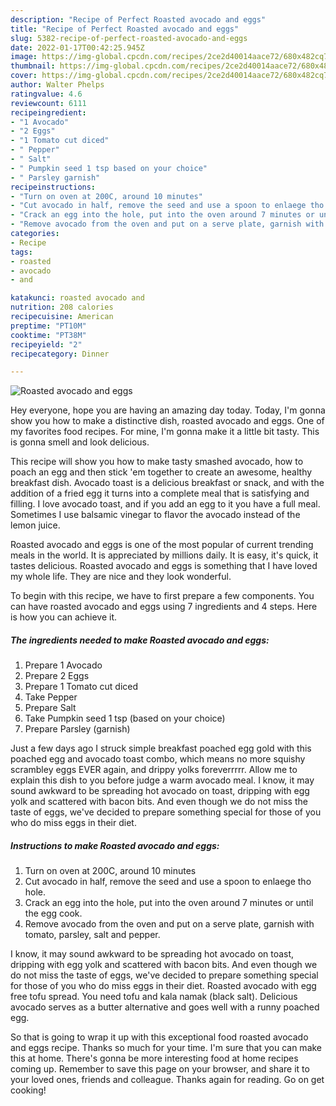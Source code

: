 ```yaml
---
description: "Recipe of Perfect Roasted avocado and eggs"
title: "Recipe of Perfect Roasted avocado and eggs"
slug: 5382-recipe-of-perfect-roasted-avocado-and-eggs
date: 2022-01-17T00:42:25.945Z
image: https://img-global.cpcdn.com/recipes/2ce2d40014aace72/680x482cq70/roasted-avocado-and-eggs-recipe-main-photo.jpg
thumbnail: https://img-global.cpcdn.com/recipes/2ce2d40014aace72/680x482cq70/roasted-avocado-and-eggs-recipe-main-photo.jpg
cover: https://img-global.cpcdn.com/recipes/2ce2d40014aace72/680x482cq70/roasted-avocado-and-eggs-recipe-main-photo.jpg
author: Walter Phelps
ratingvalue: 4.6
reviewcount: 6111
recipeingredient:
- "1 Avocado"
- "2 Eggs"
- "1 Tomato cut diced"
- " Pepper"
- " Salt"
- " Pumpkin seed 1 tsp based on your choice"
- " Parsley garnish"
recipeinstructions:
- "Turn on oven at 200C, around 10 minutes"
- "Cut avocado in half, remove the seed and use a spoon to enlaege tho hole."
- "Crack an egg into the hole, put into the oven around 7 minutes or until the egg cook."
- "Remove avocado from the oven and put on a serve plate, garnish with tomato, parsley, salt and pepper."
categories:
- Recipe
tags:
- roasted
- avocado
- and

katakunci: roasted avocado and 
nutrition: 208 calories
recipecuisine: American
preptime: "PT10M"
cooktime: "PT38M"
recipeyield: "2"
recipecategory: Dinner

---
```



![Roasted avocado and eggs](https://img-global.cpcdn.com/recipes/2ce2d40014aace72/680x482cq70/roasted-avocado-and-eggs-recipe-main-photo.jpg)

Hey everyone, hope you are having an amazing day today. Today, I'm gonna show you how to make a distinctive dish, roasted avocado and eggs. One of my favorites food recipes. For mine, I'm gonna make it a little bit tasty. This is gonna smell and look delicious.

This recipe will show you how to make tasty smashed avocado, how to poach an egg and then stick &#39;em together to create an awesome, healthy breakfast dish. Avocado toast is a delicious breakfast or snack, and with the addition of a fried egg it turns into a complete meal that is satisfying and filling. I love avocado toast, and if you add an egg to it you have a full meal. Sometimes I use balsamic vinegar to flavor the avocado instead of the lemon juice.

Roasted avocado and eggs is one of the most popular of current trending meals in the world. It is appreciated by millions daily. It is easy, it's quick, it tastes delicious. Roasted avocado and eggs is something that I have loved my whole life. They are nice and they look wonderful.


To begin with this recipe, we have to first prepare a few components. You can have roasted avocado and eggs using 7 ingredients and 4 steps. Here is how you can achieve it.

<!--inarticleads1-->

##### The ingredients needed to make Roasted avocado and eggs:

1. Prepare 1 Avocado
1. Prepare 2 Eggs
1. Prepare 1 Tomato cut diced
1. Take  Pepper
1. Prepare  Salt
1. Take  Pumpkin seed 1 tsp (based on your choice)
1. Prepare  Parsley (garnish)


Just a few days ago I struck simple breakfast poached egg gold with this poached egg and avocado toast combo, which means no more squishy scrambley eggs EVER again, and drippy yolks foreverrrrr. Allow me to explain this dish to you before judge a warm avocado meal. I know, it may sound awkward to be spreading hot avocado on toast, dripping with egg yolk and scattered with bacon bits. And even though we do not miss the taste of eggs, we&#39;ve decided to prepare something special for those of you who do miss eggs in their diet. 

<!--inarticleads2-->

##### Instructions to make Roasted avocado and eggs:

1. Turn on oven at 200C, around 10 minutes
1. Cut avocado in half, remove the seed and use a spoon to enlaege tho hole.
1. Crack an egg into the hole, put into the oven around 7 minutes or until the egg cook.
1. Remove avocado from the oven and put on a serve plate, garnish with tomato, parsley, salt and pepper.


I know, it may sound awkward to be spreading hot avocado on toast, dripping with egg yolk and scattered with bacon bits. And even though we do not miss the taste of eggs, we&#39;ve decided to prepare something special for those of you who do miss eggs in their diet. Roasted avocado with egg free tofu spread. You need tofu and kala namak (black salt). Delicious avocado serves as a butter alternative and goes well with a runny poached egg. 

So that is going to wrap it up with this exceptional food roasted avocado and eggs recipe. Thanks so much for your time. I'm sure that you can make this at home. There's gonna be more interesting food at home recipes coming up. Remember to save this page on your browser, and share it to your loved ones, friends and colleague. Thanks again for reading. Go on get cooking!
